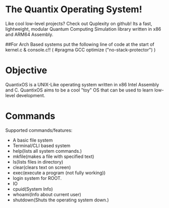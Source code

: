 # The Quantix Operating System!

Like cool low-level projects? Check out Quplexity on github! Its a fast, lightweight, modular Quantum Computing Simulation library written in x86 and ARM64 Assembly.

##For Arch Based systems put the following line of code at the start of kernel.c & console.c!! ( #pragma GCC optimize ("no-stack-protector") )

# Objective
QuantixOS is a UNIX-Like operating system written in x86 Intel Assembly and C. QuantixOS aims to be a cool "toy" OS that can be used to learn low-level development.

# Commands
Supported commands/features:
  * A basic file system
  * Terminal/CLI based system
  * help(lists all system commands.)
  * mkfile(makes a file with specified text)
  * ls(lists files in directory)
  * clear(clears text on screen)
  * exec(execute a program (not fully working))
  * login system for ROOT.
  * IO
  * cpuid(System Info)
  * whoami(Info about current user)
  * shutdown(Shuts the operating system down.)
